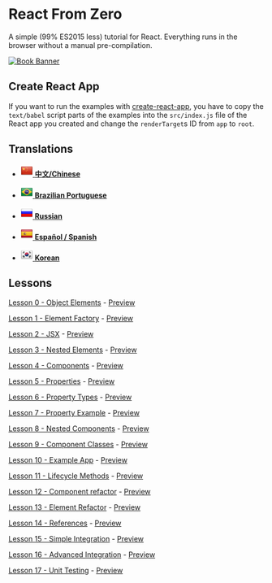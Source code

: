 # React From Zero

A simple (99% ES2015 less) tutorial for React. Everything runs in the browser without a manual pre-compilation.

[![Book Banner](https://i.imgur.com/ZbXgQrw.png)](https://www.fullstackreact.com/react-from-zero/)

## Create React App

If you want to run the examples with [create-react-app](https://github.com/facebook/create-react-app), you have to copy the `text/babel` script parts of the examples into the `src/index.js` file of the React app you created and change the `renderTarget`s ID from `app` to `root`.

## Translations

- [![china](https://raw.githubusercontent.com/gosquared/flags/master/flags/flags/shiny/24/China.png) **中文/Chinese**](https://github.com/chinanf-boy/react-from-zero)

- [![brazil](https://raw.githubusercontent.com/gosquared/flags/master/flags/flags/shiny/24/Brazil.png) **Brazilian Portuguese**](https://github.com/andre-motta/react-from-zero)

- [![Russia](https://raw.githubusercontent.com/gosquared/flags/master/flags/flags/shiny/24/Russia.png) **Russian**](https://github.com/lex111/react-from-zero)

- [![Spain](https://raw.githubusercontent.com/gosquared/flags/master/flags/flags/shiny/24/Spain.png) **Español / Spanish**](https://github.com/sejas/react-desde-cero)

- [![Korean](https://raw.githubusercontent.com/gosquared/flags/master/flags/flags/shiny/24/South-Korea.png) **Korean**](https://github.com/YongPilMoon/react-from-zero)
## Lessons

[Lesson 0 - Object Elements](https://github.com/kay-is/react-from-zero/blob/master/00-object-elements.html) -
[Preview](http://kay-is.github.io/react-from-zero/00-object-elements.html)

[Lesson 1 - Element Factory](https://github.com/kay-is/react-from-zero/blob/master/01-element-factory.html) -
[Preview](http://kay-is.github.io/react-from-zero/01-element-factory.html)

[Lesson 2 - JSX](https://github.com/kay-is/react-from-zero/blob/master/02-jsx.html) -
[Preview](http://kay-is.github.io/react-from-zero/02-jsx.html)

[Lesson 3 - Nested Elements](https://github.com/kay-is/react-from-zero/blob/master/03-nested-elements.html) -
[Preview](http://kay-is.github.io/react-from-zero/03-nested-elements.html)

[Lesson 4 - Components](https://github.com/kay-is/react-from-zero/blob/master/04-components.html) -
[Preview](http://kay-is.github.io/react-from-zero/04-components.html)

[Lesson 5 - Properties](https://github.com/kay-is/react-from-zero/blob/master/05-properties.html) -
[Preview](http://kay-is.github.io/react-from-zero/05-properties.html)

[Lesson 6 - Property Types](https://github.com/kay-is/react-from-zero/blob/master/06-property-types.html) -
[Preview](http://kay-is.github.io/react-from-zero/06-property-types.html)

[Lesson 7 - Property Example](https://github.com/kay-is/react-from-zero/blob/master/07-property-example.html) -
[Preview](http://kay-is.github.io/react-from-zero/07-property-example.html)

[Lesson 8 - Nested Components](https://github.com/kay-is/react-from-zero/blob/master/08-nested-components.html) -
[Preview](http://kay-is.github.io/react-from-zero/08-nested-components.html)

[Lesson 9 - Component Classes](https://github.com/kay-is/react-from-zero/blob/master/09-component-classes.html) -
[Preview](http://kay-is.github.io/react-from-zero/09-component-classes.html)

[Lesson 10 - Example App](https://github.com/kay-is/react-from-zero/blob/master/10-example-app.html) -
[Preview](http://kay-is.github.io/react-from-zero/10-example-app.html)

[Lesson 11 - Lifecycle Methods](https://github.com/kay-is/react-from-zero/blob/master/11-lifecycle-methods.html) -
[Preview](http://kay-is.github.io/react-from-zero/11-lifecycle-methods.html)

[Lesson 12 - Component refactor](https://github.com/kay-is/react-from-zero/blob/master/12-component-refactor.html) -
[Preview](http://kay-is.github.io/react-from-zero/12-component-refactor.html)

[Lesson 13 - Element Refactor](https://github.com/kay-is/react-from-zero/blob/master/13-element-refactor.html) -
[Preview](http://kay-is.github.io/react-from-zero/13-element-refactor.html)

[Lesson 14 - References](https://github.com/kay-is/react-from-zero/blob/master/14-references.html) -
[Preview](http://kay-is.github.io/react-from-zero/14-references.html)

[Lesson 15 - Simple Integration](https://github.com/kay-is/react-from-zero/blob/master/15-simple-integration.html) -
[Preview](http://kay-is.github.io/react-from-zero/15-simple-integration.html)

[Lesson 16 - Advanced Integration](https://github.com/kay-is/react-from-zero/blob/master/16-advanced-integration.html) -
[Preview](http://kay-is.github.io/react-from-zero/16-advanced-integration.html)

[Lesson 17 - Unit Testing](https://github.com/kay-is/react-from-zero/blob/master/17-unit-testing.html) -
[Preview](http://kay-is.github.io/react-from-zero/17-unit-testing.html)
